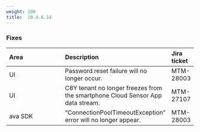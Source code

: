 ```yaml
---
weight: 100
title:  10.4.6.14
---
```


### Fixes

<table>
<colgroup><col width="150">
</colgroup><thead>
<tr>
<th style="text-align:left">Area</th>
<th style="text-align:left">Description</th>
<th style="text-align:left">Jira ticket</th>
</tr>
</thead>
<tbody>
<tr>
<td style="text-align:left">UI</td>
<td style="text-align:left">Password reset failure will no longer occur.</td>
<td style="text-align:left">MTM-28003</td>
</tr>
<tr>
<td style="text-align:left">UI</td>
<td style="text-align:left">C8Y tenant no longer freezes from the smartphone Cloud Sensor App data stream.</td>
<td style="text-align:left">MTM-27107</td>
</tr>
<tr>
<td style="text-align:left">ava SDK</td>
<td style="text-align:left">“ConnectionPoolTimeoutException” error will no longer appear.</td>
<td style="text-align:left"> MTM-28003</td>
</tr>
</tbody>
</table>